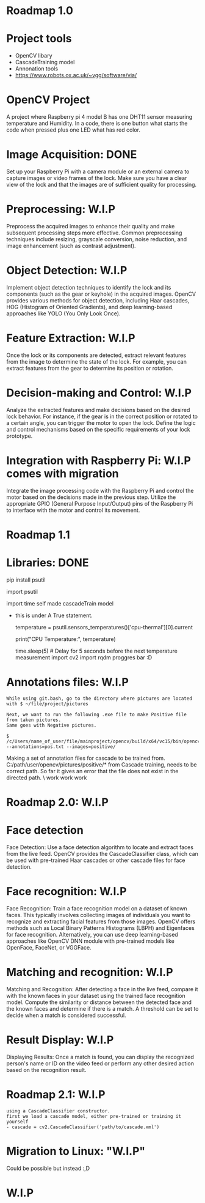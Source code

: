 # Roadmap 1.0

# Project tools
- OpenCV libary
- CascadeTraining model
- Annonation tools
- https://www.robots.ox.ac.uk/~vgg/software/via/


# OpenCV Project
A project where Raspberry pi 4 model B has one DHT11 sensor measuring temperature and Humidity. In a code, there is one button what starts the code when pressed plus one LED what has red color.

# Image Acquisition: DONE
Set up your Raspberry Pi with a camera module or an external camera to capture images or video frames of the lock. 
Make sure you have a clear view of the lock and that the images are of sufficient quality for processing.

# Preprocessing: W.I.P
Preprocess the acquired images to enhance their quality and make subsequent processing steps more effective. 
Common preprocessing techniques include resizing, grayscale conversion, noise reduction, and image enhancement (such as contrast adjustment).

# Object Detection: W.I.P
Implement object detection techniques to identify the lock and its components (such as the gear or keyhole) in the acquired images. 
OpenCV provides various methods for object detection, including Haar cascades, HOG (Histogram of Oriented Gradients), and deep learning-based approaches like YOLO (You Only Look Once).

# Feature Extraction: W.I.P
Once the lock or its components are detected, extract relevant features from the image to determine the state of the lock. 
For example, you can extract features from the gear to determine its position or rotation.

# Decision-making and Control: W.I.P
Analyze the extracted features and make decisions based on the desired lock behavior. 
For instance, if the gear is in the correct position or rotated to a certain angle, you can trigger the motor to open the lock. Define the logic and control mechanisms based on the specific requirements of your lock prototype.

# Integration with Raspberry Pi: W.I.P comes with migration
Integrate the image processing code with the Raspberry Pi and control the motor based on the decisions made in the previous step. 
Utilize the appropriate GPIO (General Purpose Input/Output) pins of the Raspberry Pi to interface with the motor and control its movement.

# Roadmap 1.1

# Libraries: DONE
pip install psutil

import psutil

import time
self made cascadeTrain model

- this is under A True statement.

    temperature = psutil.sensors_temperatures()['cpu-thermal'][0].current
    
    print("CPU Temperature:", temperature)

    time.sleep(5)  # Delay for 5 seconds before the next temperature measurement
import cv2
import rqdm proggres bar :D

# Annotations files: W.I.P
    While using git.bash, go to the directory where pictures are located with $ ~/file/project/pictures
    
    Next, we want to run the following .exe file to make Positive file from taken pictures.
    Same goes with Negative pictures.
    
    $ /c/Users/name_of_user/file/mainproject/opencv/build/x64/vc15/bin/opencv_annotation.exe --annotations=pos.txt --images=positive/
    

Making a set of annotation files for cascade to be trained from. C:/path/user/opencv/pictures/positive/*
from Cascade training, needs to be correct path. So far it gives an error that the file does not exist in the directed path.
\\ work work work

# Roadmap 2.0: W.I.P

# Face detection
Face Detection: Use a face detection algorithm to locate and extract faces from the live feed. 
OpenCV provides the CascadeClassifier class, which can be used with pre-trained Haar cascades or other cascade files for face detection.

# Face recognition: W.I.P
Face Recognition: Train a face recognition model on a dataset of known faces. 
This typically involves collecting images of individuals you want to recognize and extracting facial features from those images. 
OpenCV offers methods such as Local Binary Patterns Histograms (LBPH) and Eigenfaces for face recognition. Alternatively, you can use deep learning-based approaches like OpenCV DNN module with pre-trained models like OpenFace, FaceNet, or VGGFace.

# Matching and recognition: W.I.P
Matching and Recognition: After detecting a face in the live feed, compare it with the known faces in your dataset using the trained face recognition model. 
Compute the similarity or distance between the detected face and the known faces and determine if there is a match. 
A threshold can be set to decide when a match is considered successful.

# Result Display: W.I.P
Displaying Results: Once a match is found, you can display the recognized person's name or ID on the video feed or perform any other desired action based on the recognition result.

# Roadmap 2.1: W.I.P
     
    using a CascadeClassifier constructor.
    first we load a cascade model, either pre-trained or training it yourself
    - cascade = cv2.CascadeClassifier('path/to/cascade.xml')
    
# Migration to Linux: "W.I.P"
Could be possible but instead :,D

# W.I.P
